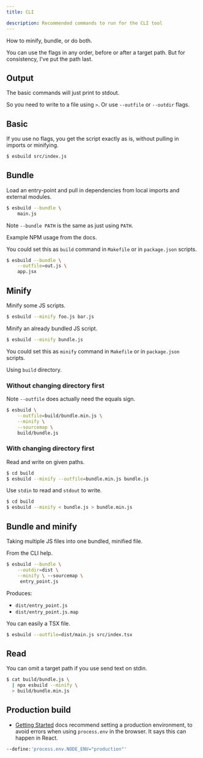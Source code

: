 ```yaml
---
title: CLI

description: Recommended commands to run for the CLI tool
---
```


How to minify, bundle, or do both.

You can use the flags in any order, before or after a target path. But for consistency, I've put the path last.


## Output

The basic commands will just print to stdout.

So you need to write to a file using `>`. Or use `--outfile` or `--outdir` flags.


## Basic

If you use no flags, you get the script exactly as is, without pulling in imports or minifying.

```sh
$ esbuild src/index.js
```

            
## Bundle

Load an entry-point and pull in dependencies from local imports and external modules.

```sh
$ esbuild --bundle \
    main.js
```

Note `--bundle PATH` is the same as just using `PATH`. 

Example NPM usage from the docs.

You could set this as `build` command in `Makefile` or in `package.json` scripts.

```sh
$ esbuild --bundle \
    --outfile=out.js \
    app.jsx 
```



## Minify

Minify some JS scripts.

```sh
$ esbuild --minify foo.js bar.js
```

Minify an already bundled JS script.

```sh
$ esbuild --minify bundle.js
```

You could set this as `minify` command in `Makefile` or in `package.json` scripts.

Using `build` directory.

### Without changing directory first

Note `--outfile` does actually need the equals sign.

```sh
$ esbuild \
    --outfile=build/bundle.min.js \
    --minify \
    --sourcemap \
    build/bundle.js 
```

### With changing directory first

Read and write on given paths.

```sh    
$ cd build
$ esbuild --minify --outfile=bundle.min.js bundle.js 
```

Use `stdin` to read and `stdout` to write.

```sh
$ cd build
$ esbuild --minify < bundle.js > bundle.min.js
```


## Bundle and minify

Taking multiple JS files into one bundled, minified file.

From the CLI help.

```sh
$ esbuild --bundle \
    --outdir=dist \
    --minify \ --sourcemap \
     entry_point.js
```

Produces:

- `dist/entry_point.js`
- `dist/entry_point.js.map`

You can easily a TSX file.

```sh
$ esbuild --outfile=dist/main.js src/index.tsx 
```


## Read

You can omit a target path if you use send text on stdin.

```sh
$ cat build/bundle.js \
  | npx esbuild --minify \
  > build/bundle.min.js
```


## Production build

- [Getting Started](https://esbuild.github.io/getting-started/) docs recommend setting a production environment, to avoid errors when using `process.env` in the browser. It says this can happen in React.

```sh
--define:'process.env.NODE_ENV="production"'
```
